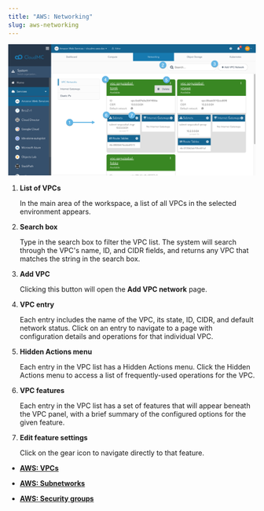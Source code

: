 ```yaml
---
title: "AWS: Networking"
slug: aws-networking
---
```



![A screenshot of the AWS Networking page, listing all VPCs, with numbered dots indicating features of interest](/assets/aws-compute-vpclist-numdots-en.png)

1.  **List of VPCs**

    In the main area of the workspace, a list of all VPCs in the selected environment appears.

2.  **Search box**

    Type in the search box to filter the VPC list. The system will search through the VPC's name, ID, and CIDR fields, and returns any VPC that matches the string in the search box.

3.  **Add VPC**

    Clicking this button will open the **Add VPC network** page.

4.  **VPC entry**

    Each entry includes the name of the VPC, its state, ID, CIDR, and default network status. Click on an entry to navigate to a page with configuration details and operations for that individual VPC.

5.  **Hidden Actions menu**

    Each entry in the VPC list has a Hidden Actions menu. Click the Hidden Actions menu to access a list of frequently-used operations for the VPC.

6.  **VPC features**

    Each entry in the VPC list has a set of features that will appear beneath the VPC panel, with a brief summary of the configured options for the given feature.

7.  **Edit feature settings**

    Click on the gear icon to navigate directly to that feature.


-   **[AWS: VPCs](aws-vpcs.md)**  

-   **[AWS: Subnetworks](aws-subnetworks.md)**  

-   **[AWS: Security groups](aws-security_groups.md)**  


